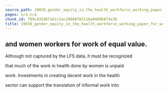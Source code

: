 ```yaml
---
source_path: 19039_gender_equity_in_the_health_workforce_working_paper_for_web_pdf.md
pages: n/a-n/a
chunk_id: 789c435db7a61c2ac20088f8311ba0409b874e3b
title: 19039_gender_equity_in_the_health_workforce_working_paper_for_web_pdf
---
```

## and women workers for work of equal value.

Although not captured by the LFS data, it must be recognized

that much of the work in health done by women is unpaid

work. Investments in creating decent work in the health

sector can support the translation of informal work into
